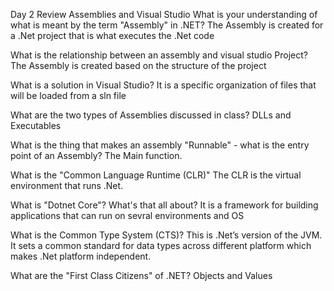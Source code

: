 Day 2 Review
Assemblies and Visual Studio
What is your understanding of what is meant by the term "Assembly" in .NET?
The Assembly is created for a .Net project that is what executes the .Net code 

What is the relationship between an assembly and visual studio Project?
The Assembly is created based on the structure of the project

What is a solution in Visual Studio?
It is a specific organization of files that will be loaded from a sln file

What are the two types of Assemblies discussed in class?
DLLs and Executables

What is the thing that makes an assembly "Runnable" - what is the entry point of an Assembly?
The Main function.

What is the "Common Language Runtime (CLR)"
The CLR is the virtual environment that runs .Net. 

What is "Dotnet Core"? What's that all about?
It is a framework for building applications that can run on sevral environments and OS

What is the Common Type System (CTS)?
This is .Net’s version of the JVM. It sets a common standard for data types across different platform which makes .Net platform independent.

What are the "First Class Citizens" of .NET?
Objects and Values
